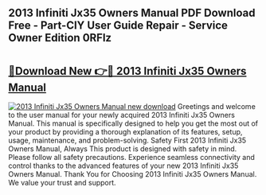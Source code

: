 ## 2013 Infiniti Jx35 Owners Manual PDF Download Free - Part-CIY User Guide Repair - Service Owner Edition 0RFlz

# <h2><a href="http://bc36453.oget.top/?id=2013+Infiniti+Jx35+Owners+Manual">🔗Download New 👉🔴 2013 Infiniti Jx35 Owners Manual</a></h2>

[![2013 Infiniti Jx35 Owners Manual new download](https://i.imgur.com/5g1atiW.png)](http://bc36453.oget.top/?id=2013+Infiniti+Jx35+Owners+Manual)
Greetings and welcome to the user manual for your newly acquired 2013 Infiniti Jx35 Owners Manual. This manual is specifically designed to help you get the most out of your product by providing a thorough explanation of its features, setup, usage, maintenance, and problem-solving. Safety First 2013 Infiniti Jx35 Owners Manual, Always This product is designed with safety in mind. Please follow all safety precautions. Experience seamless connectivity and control thanks to the advanced features of your new 2013 Infiniti Jx35 Owners Manual. Thank You for Choosing 2013 Infiniti Jx35 Owners Manual. We value your trust and support.
